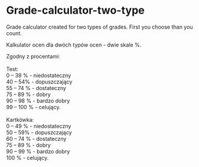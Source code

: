 # Grade-calculator-two-type

Grade calculator created for two types of grades. First you choose than you count. <br>

Kalkulator ocen dla dwóch typów ocen - dwie skale %.<br>

Zgodny z procentami: <br><br>
Test:<br>
0 – 39 % - niedostateczny<br>
40 – 54% - dopuszczający                
55 – 74 % - dostateczny                   
75 – 89 % - dobry                  
90 – 98 % - bardzo dobry                   
99 – 100 % - celujący.
<br><br>
Kartkówka:<br>
0 – 49 % - niedostateczny<br>
50 – 59% - dopuszczający                  
60 – 74 % - dostateczny                    
75 – 89 % - dobry                   
90 – 99 % - bardzo dobry                   
100 % - celujący.
